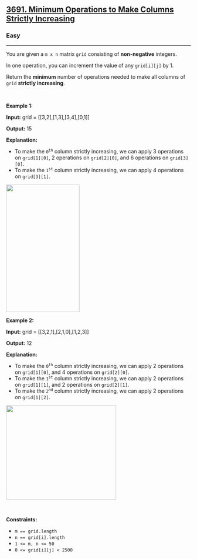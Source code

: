 <h2><a href="https://leetcode.com/problems/minimum-operations-to-make-columns-strictly-increasing">3691. Minimum Operations to Make Columns Strictly Increasing</a></h2><h3>Easy</h3><hr><p>You are given a <code>m x n</code> matrix <code>grid</code> consisting of <b>non-negative</b> integers.</p>

<p>In one operation, you can increment the value of any <code>grid[i][j]</code> by 1.</p>

<p>Return the <strong>minimum</strong> number of operations needed to make all columns of <code>grid</code> <strong>strictly increasing</strong>.</p>

<p>&nbsp;</p>
<p><strong class="example">Example 1:</strong></p>

<div class="example-block">
<p><strong>Input:</strong> <span class="example-io">grid = [[3,2],[1,3],[3,4],[0,1]]</span></p>

<p><strong>Output:</strong> <span class="example-io">15</span></p>

<p><strong>Explanation:</strong></p>

<ul>
	<li>To make the <code>0<sup>th</sup></code> column strictly increasing, we can apply 3 operations on <code>grid[1][0]</code>, 2 operations on <code>grid[2][0]</code>, and 6 operations on <code>grid[3][0]</code>.</li>
	<li>To make the <code>1<sup>st</sup></code> column strictly increasing, we can apply 4 operations on <code>grid[3][1]</code>.</li>
</ul>
<img alt="" src="https://assets.leetcode.com/uploads/2024/11/10/firstexample.png" style="width: 200px; height: 347px;" /></div>

<p><strong class="example">Example 2:</strong></p>

<div class="example-block">
<p><strong>Input:</strong> <span class="example-io">grid = [[3,2,1],[2,1,0],[1,2,3]]</span></p>

<p><strong>Output:</strong> <span class="example-io">12</span></p>

<p><strong>Explanation:</strong></p>

<ul>
	<li>To make the <code>0<sup>th</sup></code> column strictly increasing, we can apply 2 operations on <code>grid[1][0]</code>, and 4 operations on <code>grid[2][0]</code>.</li>
	<li>To make the <code>1<sup>st</sup></code> column strictly increasing, we can apply 2 operations on <code>grid[1][1]</code>, and 2 operations on <code>grid[2][1]</code>.</li>
	<li>To make the <code>2<sup>nd</sup></code> column strictly increasing, we can apply 2 operations on <code>grid[1][2]</code>.</li>
</ul>
<img alt="" src="https://assets.leetcode.com/uploads/2024/11/10/secondexample.png" style="width: 300px; height: 257px;" /></div>

<p>&nbsp;</p>
<p><strong>Constraints:</strong></p>

<ul>
	<li><code>m == grid.length</code></li>
	<li><code>n == grid[i].length</code></li>
	<li><code>1 &lt;= m, n &lt;= 50</code></li>
	<li><code>0 &lt;= grid[i][j] &lt; 2500</code></li>
</ul>

<p>&nbsp;</p>
<div class="spoiler">
<div>
<pre>

&nbsp;</pre>
</div>
</div>
